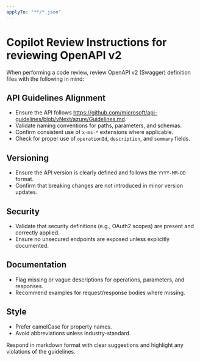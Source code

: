 ```yaml
---
applyTo: "**/*.json"
---
```


# Copilot Review Instructions for reviewing OpenAPI v2

When performing a code review, review OpenAPI v2 (Swagger) definition files with the following in mind:

## API Guidelines Alignment

- Ensure the API follows https://github.com/microsoft/api-guidelines/blob/vNext/azure/Guidelines.md.
- Validate naming conventions for paths, parameters, and schemas.
- Confirm consistent use of `x-ms-*` extensions where applicable.
- Check for proper use of `operationId`, `description`, and `summary` fields.

## Versioning

- Ensure the API version is clearly defined and follows the `YYYY-MM-DD` format.
- Confirm that breaking changes are not introduced in minor version updates.

## Security

- Validate that security definitions (e.g., OAuth2 scopes) are present and correctly applied.
- Ensure no unsecured endpoints are exposed unless explicitly documented.

## Documentation

- Flag missing or vague descriptions for operations, parameters, and responses.
- Recommend examples for request/response bodies where missing.

## Style

- Prefer camelCase for property names.
- Avoid abbreviations unless industry-standard.

Respond in markdown format with clear suggestions and highlight any violations of the guidelines.
